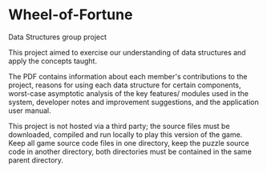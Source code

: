 # Wheel-of-Fortune
Data Structures group project

This project aimed to exercise our understanding of data structures and apply the concepts taught. 

The PDF contains information about each member's contributions to the project, reasons for using each data structure for certain components, worst-case asymptotic analysis of the key features/ modules used in the system, developer notes and improvement suggestions, and the application user manual.

This project is not hosted via a third party; the source files must be downloaded, compiled and run locally to play this version of the game. Keep all game source code files in one directory, keep the puzzle source code in another directory, both directories must be contained in the same parent directory.
